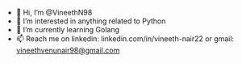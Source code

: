 - 👋 Hi, I’m @VineethN98
- 👀 I’m interested in anything related to Python
- 🌱 I’m currently learning Golang
- 📫 Reach me on linkedin: linkedin.com/in/vineeth-nair22 or gmail: vineethvenunair98@gmail.com

<!---
VineethN98/VineethN98 is a ✨ special ✨ repository because its `README.md` (this file) appears on your GitHub profile.
You can click the Preview link to take a look at your changes.
--->
